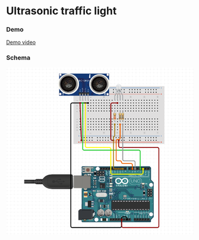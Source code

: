 # Ultrasonic traffic light

### Demo

[Demo video](https://youtu.be/1XNySCAQgbE)


### Schema 

![schema](scheme.PNG)
